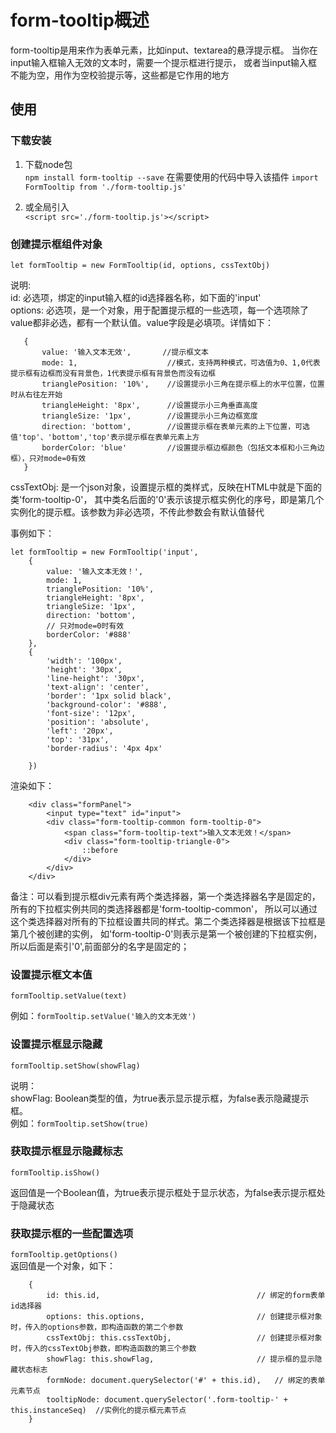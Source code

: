 # form-tooltip概述

form-tooltip是用来作为表单元素，比如input、textarea的悬浮提示框。
当你在input输入框输入无效的文本时，需要一个提示框进行提示，
或者当input输入框不能为空，用作为空校验提示等，这些都是它作用的地方

## 使用

### 下载安装
1. 下载node包<br>
`npm install form-tooltip --save`
在需要使用的代码中导入该插件
`import FormTooltip from './form-tooltip.js'`

2. 或全局引入 <br>
`<script src='./form-tooltip.js'></script>`

### 创建提示框组件对象

 `let formTooltip = new FormTooltip(id, options, cssTextObj)`

 说明:<br>
 id: 必选项，绑定的input输入框的id选择器名称，如下面的'input'<br>
 options: 必选项，是一个对象，用于配置提示框的一些选项，每一个选项除了value都非必选，都有一个默认值。value字段是必填项。详情如下：<br>
 ```
    {
        value: '输入文本无效',       //提示框文本
        mode: 1,                    //模式，支持两种模式，可选值为0、1,0代表提示框有边框而没有背景色，1代表提示框有背景色而没有边框
        trianglePosition: '10%',    //设置提示小三角在提示框上的水平位置，位置时从右往左开始
        triangleHeight: '8px',      //设置提示小三角垂直高度
        triangleSize: '1px',        //设置提示小三角边框宽度
        direction: 'bottom',        //设置提示框在表单元素的上下位置，可选值'top'、'bottom','top'表示提示框在表单元素上方
        borderColor: 'blue'         //设置提示框边框颜色（包括文本框和小三角边框），只对mode=0有效 
    }

```
cssTextObj: 是一个json对象，设置提示框的类样式，反映在HTML中就是下面的类'form-tooltip-0'，
其中类名后面的'0'表示该提示框实例化的序号，即是第几个实例化的提示框。该参数为非必选项，不传此参数会有默认值替代<br>

事例如下：<br>
```
let formTooltip = new FormTooltip('input', 
    {
        value: '输入文本无效！', 
        mode: 1, 
        trianglePosition: '10%',
        triangleHeight: '8px',
        triangleSize: '1px',
        direction: 'bottom',
        // 只对mode=0时有效
        borderColor: '#888'
    }, 
    {
        'width': '100px',
        'height': '30px',
        'line-height': '30px',
        'text-align': 'center',
        'border': '1px solid black',
        'background-color': '#888',
        'font-size': '12px',
        'position': 'absolute',
        'left': '20px',
        'top': '31px',
        'border-radius': '4px 4px'
        
    })

```
渲染如下：

```
    <div class="formPanel">
        <input type="text" id="input">
        <div class="form-tooltip-common form-tooltip-0">
            <span class="form-tooltip-text">输入文本无效！</span>
            <div class="form-tooltip-triangle-0">
                ::before
            </div>
        </div>
    </div>
```
备注：可以看到提示框div元素有两个类选择器，第一个类选择器名字是固定的，所有的下拉框实例共同的类选择器都是'form-tooltip-common'，
所以可以通过这个类选择器对所有的下拉框设置共同的样式。第二个类选择器是根据该下拉框是第几个被创建的实例，
如'form-tooltip-0'则表示是第一个被创建的下拉框实例，所以后面是索引'0',前面部分的名字是固定的；
<br>

### 设置提示框文本值

`formTooltip.setValue(text)` <br>

例如：`formTooltip.setValue('输入的文本无效')`

### 设置提示框显示隐藏

`formTooltip.setShow(showFlag)` <br>

说明：<br>
showFlag: Boolean类型的值，为true表示显示提示框，为false表示隐藏提示框。<br>
例如：`formTooltip.setShow(true)`

### 获取提示框显示隐藏标志

`formTooltip.isShow()` <br>

返回值是一个Boolean值，为true表示提示框处于显示状态，为false表示提示框处于隐藏状态

### 获取提示框的一些配置选项

`formTooltip.getOptions()` <br>
返回值是一个对象，如下：<br>
```
    {
        id: this.id,                                   // 绑定的form表单id选择器
        options: this.options,                         // 创建提示框对象时，传入的options参数，即构造函数的第二个参数
        cssTextObj: this.cssTextObj,                   // 创建提示框对象时，传入的cssTextObj参数，即构造函数的第三个参数
        showFlag: this.showFlag,                       // 提示框的显示隐藏状态标志
        formNode: document.querySelector('#' + this.id),   // 绑定的表单元素节点
        tooltipNode: document.querySelector('.form-tooltip-' + this.instanceSeq)  //实例化的提示框元素节点
    }
```

